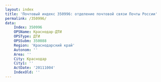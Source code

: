 ```yaml
---
layout: index
title: 'Почтовый индекс 350996: отделение почтовой связи Почты России'
permalink: /350996/
data:
    Index: 350996
    OPSName: Краснодар-ДТИ
    OPSType: ДТИ
    OPSSubm: 350088
    Region: 'Краснодарский край'
    Autonom: ''
    Area: ''
    City: Краснодар
    City1: ''
    ActDate: '20111004'
    IndexOld: ''
---
```


